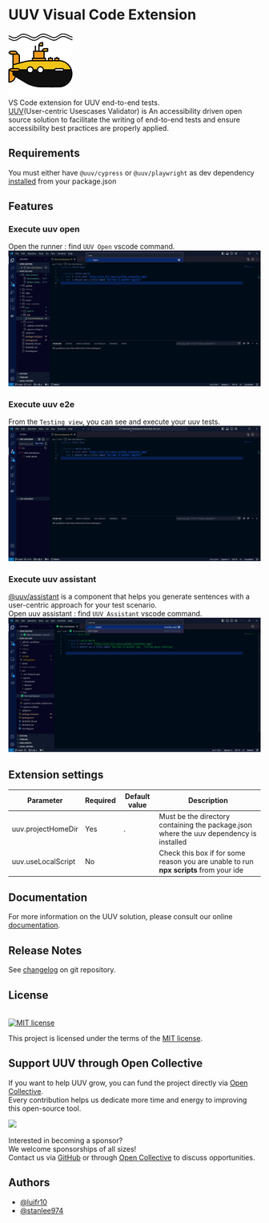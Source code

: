 # UUV Visual Code Extension

![UUV Logo](./packages/vscode-extension/uuv.png)<br/>
VS Code extension for UUV end-to-end tests.<br/>
[UUV](https://e2e-test-quest.github.io/uuv/)(User-centric Usescases Validator) is An accessibility driven open source solution to facilitate the writing of end-to-end tests and ensure accessibility best practices are properly applied.

## Requirements

You must either have `@uuv/cypress` or `@uuv/playwright` as dev dependency [installed](https://e2e-test-quest.github.io/uuv/docs/getting-started/installation) from your package.json

## Features

### Execute **uuv open**
Open the runner : find `UUV Open` vscode command.<br/>
![UUV Open](./packages/vscode-extension/docs/images/uuv-open.png)

### Execute **uuv e2e**
From the `Testing view`, you can see and execute your uuv tests.<br/>
![UUV E2E](./packages/vscode-extension/docs/images/uuv-e2e.png)

### Execute **uuv assistant**
[@uuv/assistant](https://e2e-test-quest.github.io/uuv/docs/tools/uuv-assistant) is a component that helps you generate sentences with a user-centric approach for your test scenario.<br/>
Open uuv assistant : find `UUV Assistant` vscode command.<br/>
![UUV Assistant](./packages/vscode-extension/docs/images/uuv-assistant.png)


## Extension settings

| Parameter             | Required | Default value | Description                                                                                |
|-----------------------|----------|---------------|--------------------------------------------------------------------------------------------|
| uuv.projectHomeDir    | Yes      | `.`           | Must be the directory containing the package.json where the uuv dependency is installed    |
| uuv.useLocalScript    | No       |               | Check this box if for some reason you are unable to run **npx scripts** from your ide      |

## Documentation
For more information on the UUV solution, please consult our online [documentation](https://e2e-test-quest.github.io/uuv/).

## Release Notes
See [changelog](https://github.com/e2e-test-quest/uuv/blob/main/packages/vscode-extension/CHANGELOG.md) on git repository.

## License

[<a href="https://github.com/e2e-test-quest/uuv/blob/main/LICENSE">  
<img src="https://img.shields.io/badge/license-MIT-blue" alt="MIT license"/>  
</a>](https://spdx.org/licenses/MIT.html)

This project is licensed under the terms of the [MIT license](https://github.com/e2e-test-quest/uuv/blob/main/LICENSE).

## Support UUV through Open Collective

If you want to help UUV grow, you can fund the project directly via [Open Collective](https://opencollective.com/uuv).  
Every contribution helps us dedicate more time and energy to improving this open-source tool.

<a href="https://opencollective.com/uuv/contribute" target="_blank">
  <img src="https://opencollective.com/uuv/contribute/button@2x.png?color=blue" width=300 />
</a>


Interested in becoming a sponsor?  
We welcome sponsorships of all sizes!  
Contact us via [GitHub](https://github.com/e2e-test-quest/uuv/discussions) or through [Open Collective](https://opencollective.com/uuv) to discuss opportunities.

## Authors

- [@luifr10](https://github.com/luifr10)
- [@stanlee974](https://github.com/stanlee974)
